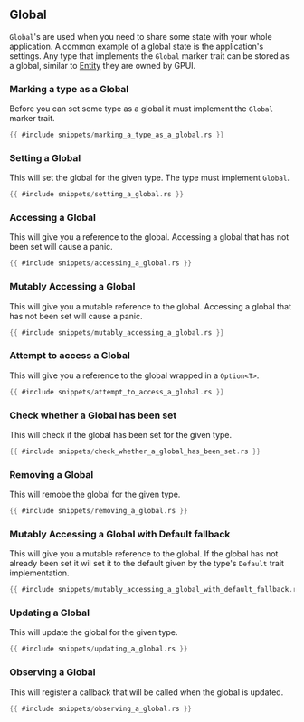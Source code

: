 ## Global

`Global`'s are used when you need to share some state with your whole application. A common example of a global state is the application's settings. Any type that implements the `Global` marker trait can be stored as a global, similar to [Entity](entity.md) they are owned by GPUI.

### Marking a type as a Global

Before you can set some type as a global it must implement the `Global` marker trait.

```rust
{{ #include snippets/marking_a_type_as_a_global.rs }}
```

### Setting a Global

This will set the global for the given type. The type must implement `Global`.

```rust
{{ #include snippets/setting_a_global.rs }}
```

### Accessing a Global

This will give you a reference to the global. Accessing a global that has not been set will cause a panic.

```rust
{{ #include snippets/accessing_a_global.rs }}
```

### Mutably Accessing a Global

This will give you a mutable reference to the global. Accessing a global that has not been set will cause a panic.

```rust
{{ #include snippets/mutably_accessing_a_global.rs }}
```

### Attempt to access a Global

This will give you a reference to the global wrapped in a `Option<T>`.

```rust
{{ #include snippets/attempt_to_access_a_global.rs }}
```

### Check whether a Global has been set

This will check if the global has been set for the given type.

```rust
{{ #include snippets/check_whether_a_global_has_been_set.rs }}
```

### Removing a Global

This will remobe the global for the given type.

```rust
{{ #include snippets/removing_a_global.rs }}
```

### Mutably Accessing a Global with Default fallback

This will give you a mutable reference to the global. If the global has not already been set it wil set it to the default given by the type's `Default` trait implementation.

```rust
{{ #include snippets/mutably_accessing_a_global_with_default_fallback.rs }}
```

### Updating a Global

This will update the global for the given type.

```rust
{{ #include snippets/updating_a_global.rs }}
```

### Observing a Global

This will register a callback that will be called when the global is updated.

```rust
{{ #include snippets/observing_a_global.rs }}
```
